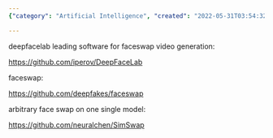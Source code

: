 ```yaml
---
{"category": "Artificial Intelligence", "created": "2022-05-31T03:54:32.000Z", "date": "2022-05-31 03:54:32", "description": "The text focuses on Deepfake Face Swap technologies, covering notable software like DeepFaceLab, Faceswap, and SimSwap. These tools facilitate advanced video generation with face swaps and single model transformations.", "modified": "2022-08-18T14:42:16.329Z", "tags": ["face changer", "video generator"], "title": "Deepfake face swap"}

---
```


deepfacelab leading software for faceswap video generation:

https://github.com/iperov/DeepFaceLab

faceswap:

https://github.com/deepfakes/faceswap

arbitrary face swap on one single model:

https://github.com/neuralchen/SimSwap
